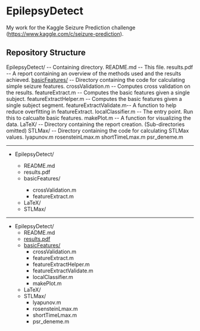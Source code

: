 # EpilepsyDetect
My work for the Kaggle Seizure Prediction challenge (https://www.kaggle.com/c/seizure-prediction).

## Repository Structure
EpilepsyDetect/ 		-- Containing directory.
	README.md   		-- This file.
	results.pdf 		-- A report containing an overview of the methods used and the results achieved.
	[basicFeatures/](/basicFeatures/)		-- Directory containing the code for calculating simple seizure features.
		crossValidation.m 		-- Computes cross validation on the results.
		featureExtract.m 		-- Computes the basic features given a single subject.
		featureExtractHelper.m  -- Computes the basic features given a single subject segment.
		featureExtractValidate.m-- A function to help reduce overfitting in featureExtract.
		localClassifier.m 		-- The entry point.  Run this to calcualte basic features.
		makePlot.m 				-- A function for visualizing the data.
	LaTeX/				-- Directory containing the report creation. (Sub-directories omitted)
	STLMax/				-- Directory containing the code for calculating STLMax values.
		lyapunov.m
		rosensteinLmax.m
		shortTimeLmax.m
		psr_deneme.m

---

<ul>
	<li>EpilepsyDetect/</li>
	<ul>
		<li>README.md</li>
		<li>results.pdf</li>
		<li>basicFeatures/</li>
		<ul>
			<li>crossValidation.m</li>
			<li>featureExtract.m</li>
		</ul>
		<li>LaTeX/</li>
		<li>STLMax/</li>
	</ul>
</ul>

---

* EpilepsyDetect/
  * README.md   		
  * [results.pdf](/results.pdf) 		
  * [basicFeatures/](/basicFeatures/)		
    * crossValidation.m 		
	* featureExtract.m 		
	* featureExtractHelper.m  
	* featureExtractValidate.m
	* localClassifier.m
	* makePlot.m
  * LaTeX/
  * STLMax/
	* lyapunov.m
	* rosensteinLmax.m
	* shortTimeLmax.m
	* psr_deneme.m


